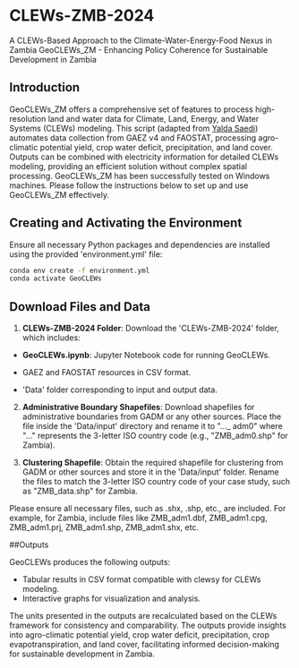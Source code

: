 # CLEWs-ZMB-2024
 A CLEWs-Based Approach to the Climate-Water-Energy-Food Nexus in Zambia
GeoCLEWs_ZM - Enhancing Policy Coherence for Sustainable Development in Zambia

## Introduction

GeoCLEWs_ZM offers a comprehensive set of features to process high-resolution land and water data for Climate, Land, Energy, and Water Systems (CLEWs) modeling. This script (adapted from [Yalda Saedi](https://github.com/YSaedi)) automates data collection from GAEZ v4 and FAOSTAT, processing agro-climatic potential yield, crop water deficit, precipitation, and land cover. Outputs can be combined with electricity information for detailed CLEWs modeling, providing an efficient solution without complex spatial processing. GeoCLEWs_ZM has been successfully tested on Windows machines. Please follow the instructions below to set up and use GeoCLEWs_ZM effectively.

## Creating and Activating the Environment
Ensure all necessary Python packages and dependencies are installed using the provided 'environment.yml' file: 

```bash
conda env create -f environment.yml
conda activate GeoCLEWs
```

## Download Files and Data

1. **CLEWs-ZMB-2024 Folder**: Download the 'CLEWs-ZMB-2024' folder, which includes:

*  **GeoCLEWs.ipynb**: Jupyter Notebook code for running GeoCLEWs.
*  GAEZ and FAOSTAT resources in CSV format.

*  'Data' folder corresponding to input and output data.

2. **Administrative Boundary Shapefiles**: Download shapefiles for administrative boundaries from GADM or any other sources. Place the file inside the 'Data/input' directory and rename it to "..._ adm0" where "..." represents the 3-letter ISO country code (e.g., "ZMB_adm0.shp" for Zambia).

3. **Clustering Shapefile**: Obtain the required shapefile for clustering from GADM or other sources and store it in the 'Data/input' folder. Rename the files to match the 3-letter ISO country code of your case study, such as "ZMB_data.shp" for Zambia.

Please ensure all necessary files, such as .shx, .shp, etc., are included. For example, for Zambia, include files like ZMB_adm1.dbf, ZMB_adm1.cpg, ZMB_adm1.prj, ZMB_adm1.shp, ZMB_adm1.shx, etc.

##Outputs

GeoCLEWs produces the following outputs:

+ Tabular results in CSV format compatible with clewsy for CLEWs modeling.
+ Interactive graphs for visualization and analysis.

The units presented in the outputs are recalculated based on the CLEWs framework for consistency and comparability. The outputs provide insights into agro-climatic potential yield, crop water deficit, precipitation, crop evapotranspiration, and land cover, facilitating informed decision-making for sustainable development in Zambia.


